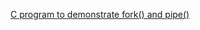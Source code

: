
[C program to demonstrate fork() and pipe()](https://www.geeksforgeeks.org/c-program-demonstrate-fork-and-pipe/)
